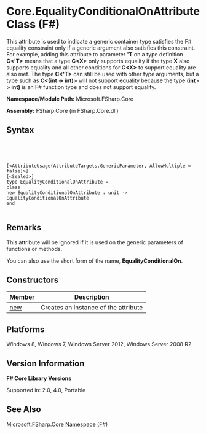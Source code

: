 # Core.EqualityConditionalOnAttribute Class (F#)

This attribute is used to indicate a generic container type satisfies the F# equality constraint only if a generic argument also satisfies this constraint. For example, adding this attribute to parameter **'T** on a type definition **C&lt;'T&gt;** means that a type **C&lt;X&gt;** only supports equality if the type **X** also supports equality and all other conditions for **C&lt;X&gt;** to support equality are also met. The type **C&lt;'T&gt;** can still be used with other type arguments, but a type such as **C&lt;(int -&gt; int)&gt;** will not support equality because the type **(int -&gt; int)** is an F# function type and does not support equality.

**Namespace/Module Path:** Microsoft.FSharp.Core

**Assembly:** FSharp.Core (in FSharp.Core.dll)


## Syntax



```




[<AttributeUsage(AttributeTargets.GenericParameter, AllowMultiple = false)>]
[<Sealed>]
type EqualityConditionalOnAttribute =
class
new EqualityConditionalOnAttribute : unit -> EqualityConditionalOnAttribute
end


```





## Remarks
This attribute will be ignored if it is used on the generic parameters of functions or methods.

You can also use the short form of the name, **EqualityConditionalOn**.


## Constructors


|Member|Description|
|------|-----------|
|[new](http://msdn.microsoft.com/en-us/library/7fd67389-8d84-4376-bc9c-fc02ab507305)|Creates an instance of the attribute|

## Platforms
Windows 8, Windows 7, Windows Server 2012, Windows Server 2008 R2


## Version Information
**F# Core Library Versions**

Supported in: 2.0, 4.0, Portable




## See Also
[Microsoft.FSharp.Core Namespace &#40;F&#35;&#41;](Microsoft.FSharp.Core-Namespace-%5BFSharp%5D.md)

